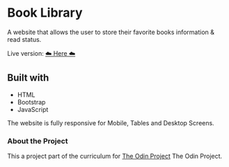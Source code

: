 # Book Library

A website that allows the user to store their favorite books information & read status.

Live version: [☁️ Here ☁️](https://diana2x.github.io/Library/)

## Built with

- HTML
- Bootstrap
- JavaScript

The website is fully responsive for Mobile, Tables and Desktop Screens.

### About the Project

This a project part of the curriculum for [The Odin Project](https://www.theodinproject.com/) The Odin Project.
